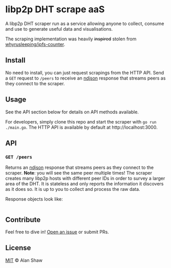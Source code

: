 # libp2p DHT scrape aaS

A libp2p DHT scraper run as a service allowing anyone to collect, consume and use to generate useful data and visualisations.

The scraping implementation was heavily ~~inspired~~ stolen from [whyrusleeping/ipfs-counter](https://github.com/whyrusleeping/ipfs-counter).

## Install

No need to install, you can just request scrapings from the HTTP API. Send a `GET` request to `/peers` to receive an [ndjson](http://ndjson.org/) response that streams peers as they connect to the scraper.

## Usage

See the API section below for details on API methods available.

For developers, simply clone this repo and start the scraper with `go run ./main.go`. The HTTP API is available by default at http://localhost:3000.

## API

### `GET /peers`

Returns an [ndjson](http://ndjson.org/) response that streams peers as they connect to the scraper. **Note**: you will see the same peer multiple times! The scraper creates many libp2p hosts with different peer IDs in order to survey a larger area of the DHT. It is stateless and only reports the information it discovers as it does so. It is up to you to collect and process the raw data.

Response objects look like:

```json
```

## Contribute

Feel free to dive in! [Open an issue](https://github.com/alanshaw/libp2p-dht-scrape-aas/issues/new) or submit PRs.

## License

[MIT](LICENSE) © Alan Shaw
